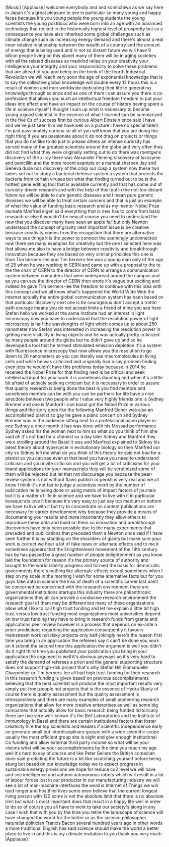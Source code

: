 
[Music]
[Applause]
welcome everybody and and konnichiwa as
we say here in Japan it&#39;s a great
pleasure to see in particular so many
young and happy faces because it&#39;s you
young people the young students the
young scientists the young postdocs who
were born into an age with an advanced
technology that recited in the
historically highest level of prosperity
but as a consequence you have also
inherited some global challenges such as
climate change such as increasing energy
demand and there&#39;s almost a real inner
relative relationship between the wealth
of a country and the amount of energy
that is being used and in not so distant
future we will have 9 billion people
living on this planet many of them will
be in aging societies with all the
related diseases so mankind relies on
your creativity your intelligence your
integrity and your responsibility to
solve these problems that are ahead of
you and being on the brink of the fourth
Industrial Revolution we will reach very
soon the age of exponential knowledge
that is to say the collective global
knowledge will double every 12 hours
this is a result of women and men
worldwide dedicating their life to
generating knowledge through science and
as one of them I can assure you there is
no profession that allows you such an
intellectual freedom
freedom to put your ideas into effect
and have an impact on the course of
history having spent a life in science
myself I thought I sum up what is
necessary to become young a good
scientist in the essence of what I
learned can be summarized in the five Cs
of success first be curious Albert
Einstein once said I have and we&#39;ve just
seen him we have well on a picture I
have no special talent I&#39;m just
passionately curious so all of you will
know that you are doing the right thing
if you are passionate about it do not
drag on projects or things that you do
not like to do just to please others an
intense curiosity has served many of the
greatest scientists around the globe and
very often they did not find what they
were originally setting out to do there
was roentgens discovery of the x-ray
there was Alexander Fleming discovery of
lysozyme and penicillin and the more
recent example or a manual sharpen Jay
and Geneva dude nos discovery of the
crisp our cusp a system now these two
ladies set out to study a bacterial
defense system a system that protects
the bacteria from certain viruses but
what that finding turned out to be is
the hottest gene editing tool that is
available currently and that has come
out of curiosity driven research and
with the help of this tool in the
not-too-distant future we will be able
to cure genetic diseases and I mean pure
genetic diseases we will be able to
treat certain cancers and that is just
an example of what the value of funding
basic research and as my mentor Nobel
Prize laureate Manfred eigen said
everything that is new has to come from
basic research or else it wouldn&#39;t be
new of course you need to understand the
new that you discover many have seen an
apple fall but only Newton understood
the concept of gravity next important
issue is be creative because creativity
comes from the recognition that there
are alternative ways to see things it is
the power to connect the seemingly
unconnected now there are many examples
for creativity but the one I selected
here was that allows me also to have a
bridge between creativity and
breakthrough innovation because they are
based on very similar principles this
one is from Tim berners-lee and Tim
berners-lee
was a young man only of the age of 25
when he was working in CERN and came up
with a proposal to the to the the chair
of CERN to the director of CERN to
arrange a communication system between
computers that were widespread around
the campus and as you can see the
director of CERN then wrote it&#39;s vague
but exciting and indeed he gave Tim
berners-lee the freedom to continue with
this idea with this concept and we all
know what&#39;s happened the World Wide Web
the internet actually the entire global
communication system has been based on
that particular discovery next one is be
courageous don&#39;t accept a trottin path
courage means you do not accept limits a
friend of mine you
see here Stefan hello we worked at the
same Institute had an interest in light
microscopy now you have to understand
that the resolution power of light
microscopy is half the wavelengths of
light which comes up to about 250
nanometer now Stefan was interested in
increasing the resolution power in
getting more visibility in living
objects and he was actually pretty
criticized by many people around the
globe but he didn&#39;t gave up and so he
developed a tool that he termed
stimulated emission depletion it&#39;s a
system with fluorescence microscopy that
now allows you the resolution to go down
to 20 nanometers so you can literally
see macromolecules in living cells and
while he was criticized and originally
had a say problem finding even jobs he
wouldn&#39;t have this problems today
because in 2014 he received the Nobel
Prize for that finding next is be
critical and seek intellectual input for
your work it is sometimes daunting and
when it&#39;s a little bit afraid of
actively seeking criticism but it is
necessary in order to assure that
quality research is being done the best
is you find mentors and sometimes
mentors can be with you can be partners
for life have a nice anecdote between
two people who I value very highly
friends one is Sydney Brenner and one is
Munford I can boast got the Nobel Prize
in various things and the story goes
like the following Manfred Eicher was
also an accomplished pianist so gay he
gave a piano concert oh and Sydney
Brenner was in the audience sitting next
to a professional piano player in one
Sydney a once month it has was done with
his Mossad performance Sydney asked his
the woman next to him
so what do you think of him she said oh
it&#39;s not bad for a chemist so a day
later
Sidney and Manfred they were strolling
around the Basel it was and Manfred
explained to Sidney his latest theory
about hypercycle in evolutionary biology
so then Manfred our city so Sidney tell
me what do you think of this theory he
said not bad for a pianist so you can
see even at that level you have you need
to understand criticism and you invite
criticism and you will get a lot of
criticisms for your brand applications
for your manuscripts they will be
scrutinized some of them will be
rejected but let that not discourage you
because the peer-review system is not
without flaws publish or perish is very
real and we all know I think it&#39;s not
fair to judge a scientists merit by the
number of publication he is being done
or using matrix of impact factors of
journals but it is a matter of life in
science and we have to live with it in
particular bureaucrats love it because
it&#39;s very easy to just say top medium or
bottom we have to live with it but try
to concentrate on content publications
are necessary for career development why
because they provide a means of
documenting your results and more
importantly they allow others to
reproduce these data and build on them
so innovation and breakthrough
discoveries have only been possible due
to the many experiments that preceded
and publications that preceded them a
Newton once said if I have seen further
it is by standing on the shoulders of
giants
but make sure your work is correct we
hear a lot of fake news or alternate
effects and to me it sometimes appears
that the Enlightenment movement of the
18th century has by has passed by a
great number of people enlightenment as
you know laid the foundation for reason
it&#39;s the primary source of authority and
brought to the world Liberty progress
and formed the basis for democratic
governments there&#39;s nothing like
alternate effects except sometimes when
I step on my scale in the morning I wish
for some alternative facts but for you
guys fake data in science the kiss of
death of a scientific career last point
be concerned be concerned with the
research environment there are
governmental institutions startups this
industry there are philanthropic
organizations they all can provide a
conducive research environment the
research goal of them may be different
but many of these organizations allow
what I like to call high trust funding
and let me explain a little bit high
trust versus low trust funding most
organizations most universities depend
on low trust funding they have to bring
in research funds from grants and
applications peer review however is a
process that depends on ex-ante a priori
predictions regarding the application
consequently it favours mainstream work
not risky projects only half-jokingly
here&#39;s the reason first time you bring
in an application
the referees say it can&#39;t be done you
work on it
submit the second time this application
the argument is well you didn&#39;t do it
right third time you published your
publication you bring in your
application
the argument is well it&#39;s obvious
anyways so it&#39;s very hard to satisfy the
demand of referees a priori and the
general supporting structure does not
support high-risk project that&#39;s why
Stefan Hill Emmanuelle Charpentier or
Tim berners-lee all had high trust
funding for their research in this
research funding is given based on
previous accomplishments believing that
the best scientist will produce the most
important results very simply put front
people not projects that is the essence
of Hydra Stanly of course there is
quality assessment but the quality
assessment is retrospectively and there
are many examples of small pioneering
research organizations that allow for
more creative enterprises as well as
some big companies that actually allow
for basic research being funded
historically there are two very
well-known it&#39;s the Bell Laboratories
and the Institute of immunology in Basel
and there are certain institutional
factors that foster creativity hire the
top scientists and leaders if scientific
independence early on generate small but
interdisciplinary groups with a wide
scientific scope usually the most
efficient group site is eight and give
enough institutional Co funding and
allow external third party income so
what will be your visions what will be
your accomplishments by the time you
reach my age well it&#39;s hard to say of
course and like Peter Sellers the
British comedian once said predicting
the future is a bit like scratching
yourself before being stung but based on
our knowledge today we
to expect progress in sustainable energy
provisions we hope for reduce co2 level
we will have and see intelligence and
autumn autonomous robots which will
result in a lot of labour forces lost in
our productor in our manufacturing
industry we will see a lot of
man-machine interfaces the word is
Internet of Things we will lead longer
and healthier lives some even believe
that the current longest living person
with 120 some is not the absolute limit
that there is no absolute limit but what
is most important does that result in a
happy life well in order to do so of
course you all have to work to take our
society&#39;s along in any case I wish that
with you by the time you retire the
landscape of science will have changed
the world for the better or as the
science philosopher naturalist
politician Francis Bacon several hundred
years ago in other words a more
traditional English has said science
should make the world a better place to
live in and this is my ultimate
invitation to you thank you very much
[Applause]
